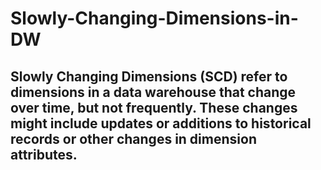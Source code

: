 # Slowly-Changing-Dimensions-in-DW

## Slowly Changing Dimensions (SCD) refer to dimensions in a data warehouse that change over time, but not frequently. These changes might include updates or additions to historical records or other changes in dimension attributes.

